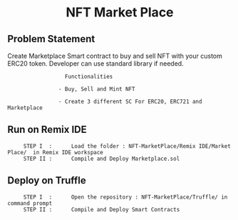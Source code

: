<h1 align="center">NFT Market Place</h1>

## Problem Statement
  Create Marketplace Smart contract to buy and sell NFT with your custom ERC20 token. Developer can use standard library if needed. 
                      
                      Functionalities
                      
                    - Buy, Sell and Mint NFT
                    
                    - Create 3 different SC For ERC20, ERC721 and Marketplace 
                    
## Run on Remix IDE
         STEP I  :      Load the folder : NFT-MarketPlace/Remix IDE/Market Place/  in Remix IDE workspace
         STEP II :      Compile and Deploy Marketplace.sol
       
## Deploy on Truffle
         STEP I  :      Open the repository : NFT-MarketPlace/Truffle/ in command prompt
         STEP II :      Compile and Deploy Smart Contracts

